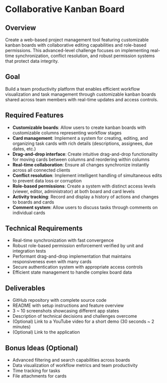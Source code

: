 # Collaborative Kanban Board

## Overview
Create a web-based project management tool featuring customizable kanban boards with collaborative editing capabilities and role-based permissions. This advanced-level challenge focuses on implementing real-time synchronization, conflict resolution, and robust permission systems that protect data integrity.

## Goal
Build a team productivity platform that enables efficient workflow visualization and task management through customizable kanban boards shared across team members with real-time updates and access controls.

## Required Features
- **Customizable boards**: Allow users to create kanban boards with customizable columns representing workflow stages
- **Card management**: Implement a system for creating, editing, and organizing task cards with rich details (descriptions, assignees, due dates, etc.)
- **Drag-and-drop interface**: Create intuitive drag-and-drop functionality for moving cards between columns and reordering within columns
- **Real-time collaboration**: Ensure all changes synchronize instantly across all connected clients
- **Conflict resolution**: Implement intelligent handling of simultaneous edits to prevent data loss or corruption
- **Role-based permissions**: Create a system with distinct access levels (viewer, editor, administrator) at both board and card levels
- **Activity tracking**: Record and display a history of actions and changes to boards and cards
- **Comment system**: Allow users to discuss tasks through comments on individual cards

## Technical Requirements
- Real-time synchronization with fast convergence
- Robust role-based permission enforcement verified by unit and integration tests
- Performant drag-and-drop implementation that maintains responsiveness even with many cards
- Secure authentication system with appropriate access controls
- Efficient state management to handle complex board data

## Deliverables
- GitHub repository with complete source code
- README with setup instructions and feature overview
- 3 ~ 10 screenshots showcasing different app states
- Description of technical decisions and challenges overcome
- (Optional) Link to a YouTube video for a short demo (30 seconds ~ 2 minutes)
- (Optional) Link to the application

## Bonus Ideas (Optional)
- Advanced filtering and search capabilities across boards
- Data visualization of workflow metrics and team productivity
- Time tracking for tasks
- File attachments for cards
